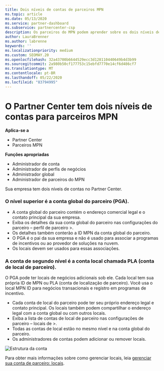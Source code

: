 ```yaml
---
title: Dois níveis de contas de parceiros MPN
ms.topic: article
ms.date: 05/13/2020
ms.service: partner-dashboard
ms.subservice: partnercenter-csp
description: Os parceiros do MPN podem aprender sobre os dois níveis de contas no Partner Center, a conta global do parceiro (PGA) e a conta de localização do parceiro (PLA).
author: LauraBrenner
ms.author: labrenne
keywords: ''
ms.localizationpriority: medium
ms.custom: SEOMAY.20
ms.openlocfilehash: 32a43700b6644529ecc3d128110440649b4d3b99
ms.sourcegitcommit: 2a980b50cf177753c15ebfd7770e14cf6d486cf7
ms.translationtype: MT
ms.contentlocale: pt-BR
ms.lasthandoff: 05/22/2020
ms.locfileid: "83794995"
---
```

# <a name="partner-center-has-two-levels-of-accounts-for-mpn-partners"></a>O Partner Center tem dois níveis de contas para parceiros MPN

**Aplica-se a**

- Partner Center
- Parceiros MPN

**Funções apropriadas**

- Administrador de conta
- Administrador de perfis de negócios
- Administrador global
- Administrador de parceiros do MPN

Sua empresa tem dois níveis de contas no Partner Center.

### <a name="the-top-level-is-the-partner-global-account-pga"></a>O nível superior é a conta global do parceiro (PGA).

- A conta global do parceiro contém o endereço comercial legal e o contato principal da sua empresa. 
- Exiba os detalhes da sua conta global do parceiro nas configurações do parceiro – perfil de parceiro >.
- Os detalhes também conterão a ID MPN da conta global do parceiro. 
- O PGA é o pai da sua empresa e não é usado para associar a programas de incentivos ou ao provedor de soluções na nuvem. 
- Os locais devem ser usados para essas associações.

### <a name="the-second-level-account-is-the-location-account-called-partner-location-account-pla"></a>A conta de segundo nível é a conta local chamada PLA (conta de local de parceiro).

O PGA pode ter locais de negócios adicionais sob ele. Cada local tem sua própria ID de MPN ou PLA (conta de localização de parceiro). Você usa o local MPN ID para negócios transacionais e registro em programas de incentivo.

- Cada conta de local do parceiro pode ter seu próprio endereço legal e contato principal. Os locais também podem compartilhar o endereço legal com a conta global ou com outros locais.
- Exiba a lista de contas de local de parceiro nas configurações de parceiro – locais de >.
- Todas as contas de local estão no mesmo nível e na conta global do parceiro.
- Os administradores de contas podem adicionar ou remover locais.

![Estrutura da conta](images/accountstructure.png)

Para obter mais informações sobre como gerenciar locais, leia [gerenciar sua conta de parceiro: locais](manage-locations.md). 




















